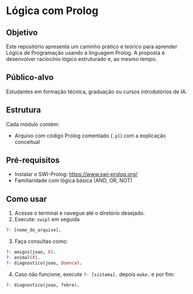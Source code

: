 # Lógica com Prolog

## Objetivo

Este repositório apresenta um caminho prático e teórico para aprender Lógica de Programação usando a linguagem Prolog. A proposta é desenvolver raciocínio lógico estruturado e, ao mesmo tempo.

## Público-alvo

Estudantes em formação técnica, graduação ou cursos introdutórios de IA.

## Estrutura

Cada módulo contém:

- Arquivo com código Prolog comentado (`.pl`) com a explicação conceitual

## Pré-requisitos

- Instalar o SWI-Prolog: https://www.swi-prolog.org/
- Familiaridade com lógica básica (AND, OR, NOT)

## Como usar

1. Acesse o terminal e navegue até o diretório desejado.
2. Execute: `swipl` em seguida

```prolog
?- [nome_do_arquivo].
```

3. Faça consultas como:

```prolog
?- amigos(joao, X).
?- animal(X).
?- diagnostico(joao, Doenca).
```

4. Caso não funcione, execute `?- [sistema].` depois `make.` e por fim:

```prolog
?- diagnostico(joao, febre).
```
